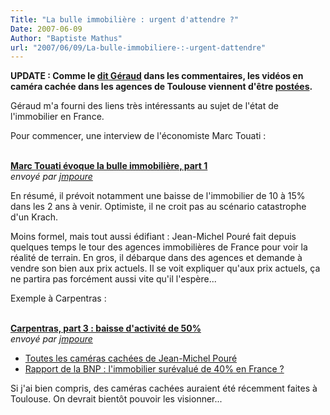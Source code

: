 ```yaml
---
Title: "La bulle immobilière : urgent d'attendre ?"
Date: 2007-06-09
Author: "Baptiste Mathus"
url: "2007/06/09/La-bulle-immobiliere-:-urgent-dattendre"
---
```




**UPDATE : Comme le [dit
Géraud](http://batmat.net/blog/post/2007/06/09/La-bulle-immobiliere-%3A-urgent-dattendre#c8081)
dans les commentaires, les vidéos en caméra cachée dans les agences de
Toulouse viennent d'être
[postées](http://www.dailymotion.com/jmpoure).**

Géraud m'a fourni des liens très intéressants au sujet de l'état de
l'immobilier en France.

Pour commencer, une interview de l'économiste Marc Touati :

\
**[Marc Touati évoque la bulle immobilière, part
1](http://www.dailymotion.com/video/x26i70_marc-touati-evoque-la-bulle-immobil)**\
*envoyé par [jmpoure](http://www.dailymotion.com/jmpoure)*

En résumé, il prévoit notamment une baisse de l'immobilier de 10 à 15%
dans les 2 ans à venir. Optimiste, il ne croit pas au scénario
catastrophe d'un Krach.

Moins formel, mais tout aussi édifiant : Jean-Michel Pouré fait depuis
quelques temps le tour des agences immobilières de France pour voir la
réalité de terrain. En gros, il débarque dans des agences et demande à
vendre son bien aux prix actuels. Il se voit expliquer qu'aux prix
actuels, ça ne partira pas forcément aussi vite qu'il l'espère...

Exemple à Carpentras :

\
**[Carpentras, part 3 : baisse d'activité de
50%](http://www.dailymotion.com/video/x1ztj5_carpentras-part-3-baisse-dactivite)**\
*envoyé par [jmpoure](http://www.dailymotion.com/jmpoure)*

-   [Toutes les caméras cachées de Jean-Michel
    Pouré](http://www.dailymotion.com/jmpoure)
-   [Rapport de la BNP : l'immobilier surévalué de 40% en France
    ?](http://economic-research.bnpparibas.com/applis/www/recheco.nsf/EcoWeekByDateFR/B1DA738F58816ECEC12572F4004A63F9/$File/EcoWeek_07-21-FR.pdf?OpenElement)

Si j'ai bien compris, des caméras cachées auraient été récemment faites
à Toulouse. On devrait bientôt pouvoir les visionner...

